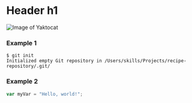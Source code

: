 # Header h1 
![Image of Yaktocat](https://octodex.github.com/images/yaktocat.png)

### Example 1
```
$ git init
Initialized empty Git repository in /Users/skills/Projects/recipe-repository/.git/
```

### Example 2
``` javascript
var myVar = "Hello, world!";
```
